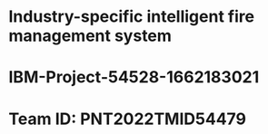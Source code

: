# Industry-specific intelligent fire management system
# IBM-Project-54528-1662183021
# Team ID: PNT2022TMID54479
